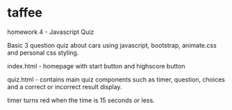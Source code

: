 # taffee
homework 4 - Javascript Quiz

Basic 3 question quiz about cars using javascript, bootstrap, animate.css and personal css styling.

index.html - homepage with start button and highscore button

quiz.html - contains main quiz components such as timer, question, choices and a correct or incorrect result display.

timer turns red when the time is 15 seconds or less.
